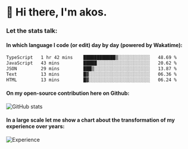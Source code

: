 # 👋 Hi there, I'm akos. 


### Let the stats talk:


#### In which language I code (or edit) day by day (powered by Wakatime): 

<!--START_SECTION:waka-->

```txt
TypeScript   1 hr 42 mins    ████████████▒░░░░░░░░░░░░   48.69 %
JavaScript   43 mins         █████░░░░░░░░░░░░░░░░░░░░   20.62 %
JSON         29 mins         ███▒░░░░░░░░░░░░░░░░░░░░░   13.87 %
Text         13 mins         █▓░░░░░░░░░░░░░░░░░░░░░░░   06.36 %
HTML         13 mins         █▓░░░░░░░░░░░░░░░░░░░░░░░   06.24 %
```

<!--END_SECTION:waka-->

#### On my open-source contribution here on Github:
 
![GitHub stats](https://github-readme-stats.vercel.app/api?username=akosbalasko)

#### In a large scale let me show a chart about the transformation of my experience over years:   

![Experience](https://cr-skills-chart-widget.azurewebsites.net/api/api?username=akosbalasko)
